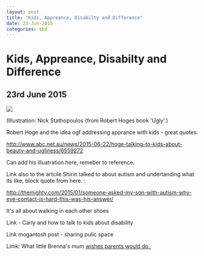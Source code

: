 ```yaml
---
layout: post
title: "Kids, Appreance, Disabilty and Difference"
date: 23-Jun-2015
categories: tbd
---
```


# Kids, Appreance, Disabilty and Difference

## 23rd June 2015

<img class="photo-horiz" src="http://www.abc.net.au/news/image/6559642-3x2-940x627.jpg" />

(Illustration: Nick Stathopoulos (from Robert Hoges book 'Ugly'.)

Robert Hoge and the idea ogf addressing apprance with kids - great quotes.

http://www.abc.net.au/news/2015-06-22/hoge-talking-to-kids-about-beauty-and-ugliness/6559272

Can add his illuatration here,   remeber to reference.

Link also to the artcile Shirin talked to about autism and undertanding what its like,   block quote from here. :

http://themighty.com/2015/01/someone-asked-my-son-with-autism-why-eye-contact-is-hard-this-was-his-answer/

It's all about walking in each other shoes

Link - Carly and how to talk to kids about disability

Link mogantosh post - sharing pulic space

Limk: What little Brenna's mum <a href="http://www.blessedbybrenna.com/parents-what-i-wish-you-would-do/">wishes parents would do. </a>
